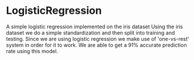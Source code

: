 # LogisticRegression
A simple logistic regression implemented on the iris dataset
Using the iris dataset we do a simple standardization and then split into training and testing. 
Since we are using logistic regression we make use of 'one-vs-rest' system in order for it to work. 
We are able to get a 91% accurate prediction rate using this model.
